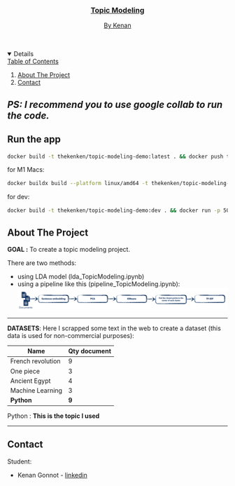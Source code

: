 <!-- PROJECT LOGO -->
<br />
<p align="center">
  <a href="https://github.com/kenanGonnot/topic_modeling">

<h3 align="center">Topic Modeling</h3>

  <p align="center">
   By Kenan
    <br />
    <br />
    <br />
  </p>




<!-- TABLE OF CONTENTS -->
<details open="open">
  <summary>Table of Contents</summary>
  <ol>
    <li>
      <a href="#about-the-project">About The Project</a>
      <ul> </ul>
    </li>
    <li><a href="#contact">Contact</a></li>
  </ol>
</details>


<!-- ABOUT THE PROJECT -->
## **_PS: I recommend you to use google collab to run the code._** 

## Run the app
```bash 
docker build -t thekenken/topic-modeling-demo:latest . && docker push thekenken/topic-modeling-demo:latest && docker run -p 5003:5000 thekenken/topic-modeling-demo:latest
```
for M1 Macs:
```bash
docker buildx build --platform linux/amd64 -t thekenken/topic-modeling-demo:latest . && docker push thekenken/topic-modeling-demo:latest
```

for dev:
```bash 
docker build -t thekenken/topic-modeling-demo:dev . && docker run -p 5003:5000 thekenken/topic-modeling-demo:dev
```

## About The Project


**GOAL :** To create a topic modeling project. 


There are two methods:
* using LDA model (lda_TopicModeling.ipynb)
* using a pipeline like this (pipeline_TopicModeling.ipynb):
![Image of pipeline](images/pipeline.png)

***

**DATASETS**: Here I scrapped some text in the web to create a dataset (this data is used for non-commercial purposes):   

| Name              | Qty document | 
|-------------------|--------------|
| French revolution | 9            |
| One piece         | 3            |
| Ancient Egypt     | 4            |
| Machine Learning  | 3            |
| **Python**        | **9**        | 
Python : **This is the topic I used** 

***
<!-- CONTACT -->

## Contact

Student: 
* Kenan Gonnot - [linkedin](https://www.linkedin.com/in/kenan-gonnot/) 

